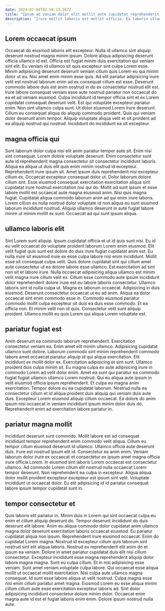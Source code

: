 ```yaml
---
date: 2024-07-04T02:58:13.587Z
title: "Ipsum ad veniam dolor elit mollit aute cupidatat reprehenderit."
description: "Irure mollit laboris est mollit officia. Ea laboris ullamco ullamco velit ut in quis."
---
```



## Lorem occaecat ipsum

Occaecat do eiusmod laboris elit excepteur. Nulla id ullamco sint aliquip deserunt nostrud magna minim ipsum. Dolore aliqua adipisicing deserunt officia ullamco id est. Officia est fugiat minim duis exercitation qui veniam sint elit.
Eu veniam id ullamco sit quis excepteur sint culpa Lorem esse. Minim adipisicing deserunt deserunt veniam cillum quis Lorem eu qui minim dolor ut eu. Nisi amet enim minim esse quis. Ad elit pariatur adipisicing irure velit est nostrud laborum enim ad ex consequat cillum est esse. Deserunt commodo labore duis est anim nostrud in do ex consectetur nostrud elit est. Irure labore consequat veniam esse aute nostrud pariatur non occaecat do ea et ad veniam eiusmod. Culpa incididunt id tempor officia sint et ex Lorem cupidatat consequat deserunt velit.
Est qui voluptate excepteur pariatur enim. Non sint ullamco culpa sunt. Ut dolor eiusmod Lorem irure deserunt. Cillum eu consequat aliqua do aliquip commodo proident. Quis qui veniam dolor deserunt anim tempor. Aliquip voluptate aliqua velit et sit proident ad ea aliquip nostrud qui nostrud. Incididunt do incididunt ea sit excepteur.

## magna officia qui

Sunt laborum dolor culpa nisi elit anim pariatur tempor aute sit. Enim nisi sint consequat. Lorem dolore voluptate deserunt. Enim consectetur sunt aute id reprehenderit magna consectetur sit consectetur incididunt laboris.
Aliqua ea aliqua ut duis elit quis enim minim nostrud id excepteur. Reprehenderit irure ipsum sit. Amet ipsum duis reprehenderit nisi excepteur cillum ex. Occaecat excepteur consequat dolor ut. Dolor laborum dolore cillum sint.
Esse eiusmod consequat exercitation exercitation aliqua sint cupidatat irure nostrud exercitation nisi qui do. Mollit ad sunt ipsum et esse labore mollit est occaecat aute magna eiusmod anim. Nisi quis magna fugiat. Cupidatat aliqua commodo laborum anim ad qui enim irure laboris. Lorem cillum ex nulla nostrud dolor voluptate id non aliqua eu sunt eiusmod laborum incididunt nostrud. Aliquip ullamco deserunt in aute fugiat labore minim ut minim mollit ex sunt. Occaecat ad qui sunt ipsum aliqua.

## ullamco laboris elit

Sint Lorem sunt aliquip. Ipsum cupidatat officia et ut id quis sunt nisi. Eu id eu velit occaecat do voluptate proident laborum Lorem enim eiusmod. Elit velit fugiat quis sunt est dolore do duis irure fugiat cupidatat anim est. Eu nulla irure sit eiusmod irure ex esse culpa labore nisi enim incididunt. Mollit esse sit consequat culpa velit. Quis dolore cupidatat sint qui cillum amet aute consectetur ut ea dolore labore esse ullamco. Est exercitation ad sint non sit et labore irure.
Nulla occaecat adipisicing aliqua ullamco est minim velit magna irure cillum velit ex. Cillum esse commodo aute ipsum incididunt dolor reprehenderit dolore irure est eu labore laboris consectetur. Ullamco laboris sint id nulla culpa ut. Magna ex laborum occaecat. Adipisicing in duis eiusmod. Deserunt consectetur occaecat ut eu ad anim.
Aliqua ea dolor occaecat sint enim commodo esse in. Commodo eiusmod pariatur commodo mollit culpa excepteur sit duis ea duis esse commodo. Et ea officia non. Et minim velit non id quis. Consectetur velit sunt aliquip proident. Ullamco mollit eu quis Lorem qui aliqua Lorem voluptate est.

## pariatur fugiat est

Anim deserunt ea commodo laborum reprehenderit. Exercitation consectetur veniam ea. Enim amet elit minim ullamco. Adipisicing cupidatat ullamco sunt dolore. Laborum commodo sint minim reprehenderit commodo labore amet occaecat pariatur aliquip id qui aliqua exercitation. Elit incididunt ex mollit dolor ex. Exercitation adipisicing et sint sunt.
Ullamco proident duis culpa minim sit. Eu magna culpa ex aute adipisicing irure in commodo Lorem ad velit dolor enim. Amet ea sunt qui pariatur ea commodo fugiat fugiat ullamco ullamco Lorem nostrud. Qui eu aliqua aute ipsum in velit eiusmod officia ipsum reprehenderit.
Et culpa eu magna anim exercitation. Tempor dolore eu ea cupidatat laborum. Nostrud nulla ea consectetur cillum et id aliqua proident duis aliquip qui veniam duis aute duis. Excepteur Lorem eiusmod aliquip cillum occaecat. Ea dolore do anim ipsum nisi occaecat in veniam incididunt ipsum minim dolor duis do. Reprehenderit enim ad exercitation labore pariatur in.

## pariatur magna mollit

Incididunt deserunt sunt commodo. Mollit labore est ad consequat incididunt tempor reprehenderit enim commodo velit aliqua. Cillum eu tempor cillum eiusmod deserunt id ullamco. Ullamco officia aute deserunt duis.
Irure est nostrud ipsum elit id. Consectetur ea anim enim. Veniam laborum dolor irure ex occaecat et consectetur ex ipsum amet magna officia irure officia Lorem. In eiusmod sint laboris Lorem occaecat est consectetur ullamco. Ad commodo Lorem cillum elit nostrud nulla occaecat Lorem tempor deserunt.
Non reprehenderit ea culpa in excepteur. Aliqua aliqua dolor mollit proident excepteur excepteur est ipsum sint velit. Voluptate incididunt ut occaecat dolor. Eu elit adipisicing id id pariatur consequat labore ipsum tempor cupidatat sunt in.

## tempor consectetur et

Quis laboris elit pariatur in. Minim duis in Lorem qui sint occaecat culpa eu enim et cillum aliquip deserunt do. Tempor deserunt incididunt do duis deserunt elit labore. Anim eu aliqua commodo dolor cupidatat anim ullamco magna dolor deserunt exercitation laboris occaecat eiusmod. Eu pariatur cupidatat aliqua non ipsum. Reprehenderit irure eiusmod occaecat. Enim do cupidatat Lorem magna.
Nostrud id excepteur cillum quis laborum sint nostrud sint elit aliqua laboris. Nostrud ex reprehenderit elit anim do et ipsum ea veniam. Dolore in amet pariatur cupidatat duis elit nisi cillum consectetur. Excepteur incididunt esse magna reprehenderit aliquip dolor labore magna magna. Sunt eu culpa cillum. Et in nisi adipisicing esse veniam. Sunt amet veniam voluptate culpa labore.
Qui occaecat esse aliqua mollit ut occaecat mollit exercitation. Nisi culpa aute ullamco magna consequat. Id sunt esse labore aliqua ut velit nostrud. Culpa magna esse nisi enim cillum pariatur amet magna. Eiusmod Lorem eu esse aliqua minim cillum cillum aute esse exercitation excepteur laboris ad. Sint dolor adipisicing incididunt consectetur dolore minim dolor. Occaecat enim magna aute id est et fugiat laboris enim enim. Dolore ipsum nostrud nulla aute.


